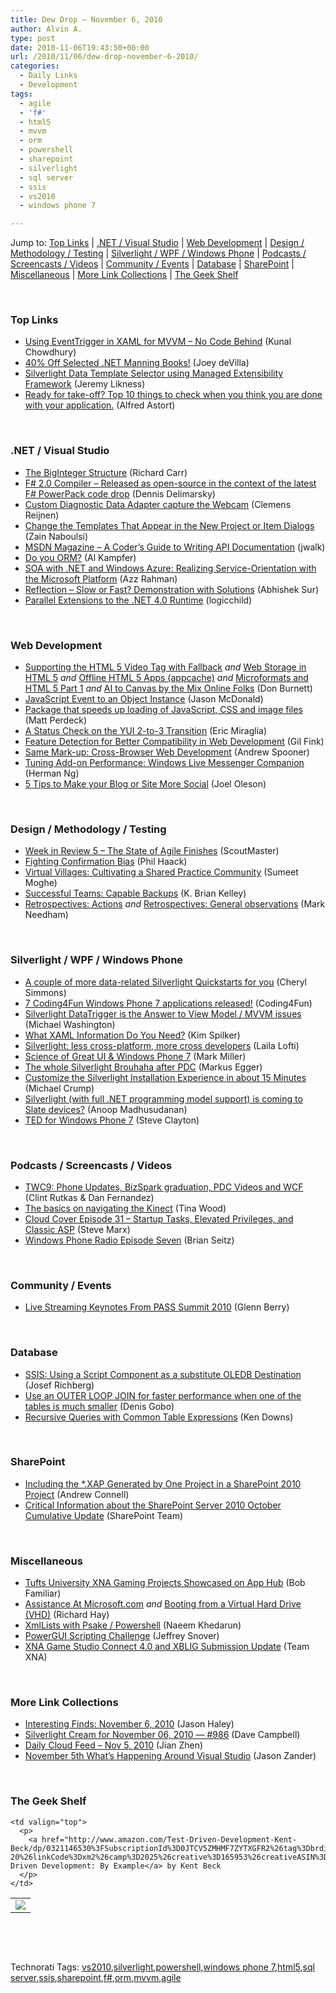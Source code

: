 ```yaml
---
title: Dew Drop – November 6, 2010
author: Alvin A.
type: post
date: 2010-11-06T19:43:50+00:00
url: /2010/11/06/dew-drop-november-6-2010/
categories:
  - Daily Links
  - Development
tags:
  - agile
  - 'f#'
  - html5
  - mvvm
  - orm
  - powershell
  - sharepoint
  - silverlight
  - sql server
  - ssis
  - vs2010
  - windows phone 7

---
```

Jump to: [Top Links][1] | [.NET / Visual Studio][2] | [Web Development][3] | [Design / Methodology / Testing][4] | [Silverlight / WPF / Windows Phone][5] | [Podcasts / Screencasts / Videos][6] | [Community / Events][7] | [Database][8] | [SharePoint][9] | [Miscellaneous][10] | [More Link Collections][11] | [The Geek Shelf][12] 

&#160;

### <a name="top"></a>Top Links

  * [Using EventTrigger in XAML for MVVM – No Code Behind][13] (Kunal Chowdhury)
  * [40% Off Selected .NET Manning Books!][14] (Joey deVilla)
  * [Silverlight Data Template Selector using Managed Extensibility Framework][15] (Jeremy Likness)
  * [Ready for take-off? Top 10 things to check when you think you are done with your application.][16] (Alfred Astort)

&#160;

### <a name="dotnet"></a>.NET / Visual Studio

  * [The BigInteger Structure][17] (Richard Carr)
  * [F# 2.0 Compiler &#8211; Released as open-source in the context of the latest F# PowerPack code drop][18] (Dennis Delimarsky)
  * [Custom Diagnostic Data Adapter capture the Webcam][19] (Clemens Reijnen)
  * [Change the Templates That Appear in the New Project or Item Dialogs][20] (Zain Naboulsi)
  * [MSDN Magazine &#8211; A Coder’s Guide to Writing API Documentation][21] (jwalk)
  * [Do you ORM?][22] (Al Kampfer)
  * [SOA with .NET and Windows Azure: Realizing Service-Orientation with the Microsoft Platform][23] (Azz Rahman)
  * [Reflection &#8211; Slow or Fast? Demonstration with Solutions][24] (Abhishek Sur)
  * [Parallel Extensions to the .NET 4.0 Runtime][25] (logicchild)

&#160;

### <a name="web"></a>Web Development

  * [Supporting the HTML 5 Video Tag with Fallback][26]&#160;_and_ [Web Storage in HTML 5][27] _and_ [Offline HTML 5 Apps (appcache)][28] _and_ [Microformats and HTML 5 Part 1][29] _and_ [AI to Canvas by the Mix Online Folks][30] (Don Burnett)
  * [JavaScript Event to an Object Instance][31] (Jason McDonald)
  * [Package that speeds up loading of JavaScript, CSS and image files][32] (Matt Perdeck)
  * [A Status Check on the YUI 2-to-3 Transition][33] (Eric Miraglia)
  * [Feature Detection for Better Compatibility in Web Development][34] (Gil Fink)
  * [Same Mark-up: Cross-Browser Web Development][35] (Andrew Spooner)
  * [Tuning Add-on Performance: Windows Live Messenger Companion][36] (Herman Ng)
  * [5 Tips to Make your Blog or Site More Social][37] (Joel Oleson)

&#160;

### <a name="design"></a>Design / Methodology / Testing

  * [Week in Review 5 – The State of Agile Finishes][38] (ScoutMaster)
  * [Fighting Confirmation Bias][39] (Phil Haack)
  * [Virtual Villages: Cultivating a Shared Practice Community][40] (Sumeet Moghe)
  * [Successful Teams: Capable Backups][41] (K. Brian Kelley)
  * [Retrospectives: Actions][42] _and_ [Retrospectives: General observations][43] (Mark Needham)

&#160;

### <a name="silverlight"></a>Silverlight / WPF / Windows Phone

  * [A couple of more data-related Silverlight Quickstarts for you][44] (Cheryl Simmons)
  * [7 Coding4Fun Windows Phone 7 applications released!][45] (Coding4Fun)
  * [Silverlight DataTrigger is the Answer to View Model / MVVM issues][46] (Michael Washington)
  * [What XAML Information Do You Need?][47] (Kim Spilker)
  * [Silverlight: less cross-platform, more cross developers][48] (Laila Lofti)
  * [Science of Great UI & Windows Phone 7][49] (Mark Miller)
  * [The whole Silverlight Brouhaha after PDC][50] (Markus Egger)
  * [Customize the Silverlight Installation Experience in about 15 Minutes][51] (Michael Crump)
  * [Silverlight (with full .NET programming model support) is coming to Slate devices?][52] (Anoop Madhusudanan)
  * [TED for Windows Phone 7][53] (Steve Clayton)

&#160;

### <a name="podcasts"></a>Podcasts / Screencasts / Videos

  * [TWC9: Phone Updates, BizSpark graduation, PDC Videos and WCF][54] (Clint Rutkas & Dan Fernandez)
  * [The basics on navigating the Kinect][55] (Tina Wood)
  * [Cloud Cover Episode 31 &#8211; Startup Tasks, Elevated Privileges, and Classic ASP][56] (Steve Marx)
  * [Windows Phone Radio Episode Seven][57] (Brian Seitz)

&#160;

### <a name="events"></a>Community / Events

  * [Live Streaming Keynotes From PASS Summit 2010][58] (Glenn Berry)

&#160;

### <a name="db"></a>Database

  * [SSIS: Using a Script Component as a substitute OLEDB Destination][59] (Josef Richberg)
  * [Use an OUTER LOOP JOIN for faster performance when one of the tables is much smaller][60] (Denis Gobo)
  * [Recursive Queries with Common Table Expressions][61] (Ken Downs)

&#160;

### <a name="sp"></a>SharePoint

  * [Including the *.XAP Generated by One Project in a SharePoint 2010 Project][62] (Andrew Connell)
  * [Critical Information about the SharePoint Server 2010 October Cumulative Update][63] (SharePoint Team)

&#160;

### <a name="misc"></a>Miscellaneous

  * [Tufts University XNA Gaming Projects Showcased on App Hub][64] (Bob Familiar)
  * [Assistance At Microsoft.com][65] _and_ [Booting from a Virtual Hard Drive (VHD)][66] (Richard Hay)
  * [XmlLists with Psake / Powershell][67] (Naeem Khedarun)
  * [PowerGUI Scripting Challenge][68] (Jeffrey Snover)
  * [XNA Game Studio Connect 4.0 and XBLIG Submission Update][69] (Team XNA)

&#160;

### <a name="links"></a>More Link Collections

  * [Interesting Finds: November 6, 2010][70] (Jason Haley)
  * [Silverlight Cream for November 06, 2010 &#8212; #986][71] (Dave Campbell)
  * [Daily Cloud Feed &#8211; Nov 5, 2010][72] (Jian Zhen)
  * [November 5th What&#8217;s Happening Around Visual Studio][73] (Jason Zander)

&#160;

### <a name="shelf"></a>The Geek Shelf

<table border="0" cellspacing="0" cellpadding="0">
  <tr>
    <td>
      <img data-recalc-dims="1" decoding="async" src="https://i0.wp.com/ecx.images-amazon.com/images/I/513PZWJDH7L._SL160_.jpg?w=660" />
    </td>
    
    <td valign="top">
      <p>
        <a href="http://www.amazon.com/Test-Driven-Development-Kent-Beck/dp/0321146530%3FSubscriptionId%3D0JTCV5ZMHMF7ZYTXGFR2%26tag%3Dbrdicr-20%26linkCode%3Dxm2%26camp%3D2025%26creative%3D165953%26creativeASIN%3D0321146530">Test Driven Development: By Example</a> by Kent Beck
      </p>
    </td>
  </tr>
</table>

&#160;

<div style="padding-bottom: 0px; margin: 0px; padding-left: 0px; padding-right: 0px; display: inline; float: none; padding-top: 0px" id="scid:C16BAC14-9A3D-4c50-9394-FBFEF7A93539:e38d8da4-b61b-4e99-a16f-675001b39bbd" class="wlWriterEditableSmartContent">
  <!--dotnetkickit-->
</div>

&#160;

<div style="padding-bottom: 0px; margin: 0px; padding-left: 0px; padding-right: 0px; display: inline; float: none; padding-top: 0px" id="scid:0767317B-992E-4b12-91E0-4F059A8CECA8:4874198b-5cef-431f-ae06-b9f783a53977" class="wlWriterEditableSmartContent">
  Technorati Tags: <a href="http://technorati.com/tags/vs2010" rel="tag">vs2010</a>,<a href="http://technorati.com/tags/silverlight" rel="tag">silverlight</a>,<a href="http://technorati.com/tags/powershell" rel="tag">powershell</a>,<a href="http://technorati.com/tags/windows+phone+7" rel="tag">windows phone 7</a>,<a href="http://technorati.com/tags/html5" rel="tag">html5</a>,<a href="http://technorati.com/tags/sql+server" rel="tag">sql server</a>,<a href="http://technorati.com/tags/ssis" rel="tag">ssis</a>,<a href="http://technorati.com/tags/sharepoint" rel="tag">sharepoint</a>,<a href="http://technorati.com/tags/f%23" rel="tag">f#</a>,<a href="http://technorati.com/tags/orm" rel="tag">orm</a>,<a href="http://technorati.com/tags/mvvm" rel="tag">mvvm</a>,<a href="http://technorati.com/tags/agile" rel="tag">agile</a>
</div>

 [1]: https://morningdew-bpc6g3a0fgaxdxcu.eastus2-01.azurewebsites.net/#top
 [2]: https://morningdew-bpc6g3a0fgaxdxcu.eastus2-01.azurewebsites.net/#dotnet
 [3]: https://morningdew-bpc6g3a0fgaxdxcu.eastus2-01.azurewebsites.net/#web
 [4]: https://morningdew-bpc6g3a0fgaxdxcu.eastus2-01.azurewebsites.net/#design
 [5]: https://morningdew-bpc6g3a0fgaxdxcu.eastus2-01.azurewebsites.net/#silverlight
 [6]: https://morningdew-bpc6g3a0fgaxdxcu.eastus2-01.azurewebsites.net/#podcasts
 [7]: https://morningdew-bpc6g3a0fgaxdxcu.eastus2-01.azurewebsites.net/#events
 [8]: https://morningdew-bpc6g3a0fgaxdxcu.eastus2-01.azurewebsites.net/#db
 [9]: https://morningdew-bpc6g3a0fgaxdxcu.eastus2-01.azurewebsites.net/#sp
 [10]: https://morningdew-bpc6g3a0fgaxdxcu.eastus2-01.azurewebsites.net/#misc
 [11]: https://morningdew-bpc6g3a0fgaxdxcu.eastus2-01.azurewebsites.net/#links
 [12]: https://morningdew-bpc6g3a0fgaxdxcu.eastus2-01.azurewebsites.net/#shelf
 [13]: http://www.codeproject.com/KB/silverlight/SilverlightEventTrigger.aspx
 [14]: http://www.globalnerdy.com/2010/11/05/40-off-selected-net-manning-books/
 [15]: http://feedproxy.google.com/~r/CSharperImage/~3/45-OHsH6r3Y/silverlight-data-template-selector.html
 [16]: http://windowsteamblog.com/windows_phone/b/wpdev/archive/2010/11/05/top-ten-things-to-keep-an-eye-on.aspx
 [17]: http://feedproxy.google.com/~r/BlackwaspLatestAdditions/~3/m6eBYAHvbUQ/BigInteger.aspx
 [18]: http://feeds.dzone.com/~r/zones/dotnet/~3/aHT6ItHOjfQ/f-compiler-now-open-source
 [19]: http://feedproxy.google.com/~r/clemensreijnen/qzrF/~3/BvHswWXXHco/post.aspx
 [20]: http://feedproxy.google.com/~r/zainnab/~3/eNnm26ojMUY/change-the-templates-that-appear-in-the-new-project-or-item-dialogs-vstipproj0017.aspx
 [21]: http://blogs.msdn.com/b/wpfsdk/archive/2010/11/05/msdn-magazine-a-coder-s-guide-to-writing-api-documentation.aspx
 [22]: http://feedproxy.google.com/~r/AlkampferEng/~3/FBhM_BiE3as/
 [23]: http://feeds.dzone.com/~r/zones/books/~3/IfRl3cCmdIY/soa-net-and-windows-azure
 [24]: http://feedproxy.google.com/~r/abhisheksur/WTgI/~3/DIi5V_DZ9BQ/reflection-slow-or-faster-demonstration.html
 [25]: http://www.codeproject.com/KB/Parallel_Programming/C__Concurrency.aspx
 [26]: http://feedproxy.google.com/~r/d4dotnet/~3/K8ui7USqsIo/post.aspx
 [27]: http://feedproxy.google.com/~r/d4dotnet/~3/aL6myUbWnZg/post.aspx
 [28]: http://feedproxy.google.com/~r/d4dotnet/~3/xXfdXndxkZk/post.aspx
 [29]: http://feedproxy.google.com/~r/d4dotnet/~3/Ij64EktIqjQ/post.aspx
 [30]: http://feedproxy.google.com/~r/d4dotnet/~3/FcJLnOG_wVk/post.aspx
 [31]: http://www.mcdonaldland.info/2010/11/05/javascript-event-to-an-object-instance/
 [32]: http://www.codeproject.com/KB/aspnet/CombineAndMinify.aspx
 [33]: http://feeds.yuiblog.com/~r/YahooUserInterfaceBlog/~3/qHsbD0gv8CQ/
 [34]: http://feedproxy.google.com/~r/GilFinkBlog/~3/bjXO698PqY4/feature-detection-for-better-compatibility-in-web-development.aspx
 [35]: http://feedproxy.google.com/~r/ubelly/~3/3FyPkqQc5kM/
 [36]: http://blogs.msdn.com/b/ie/archive/2010/11/05/tuning-add-on-performance-windows-live-messenger-companion.aspx
 [37]: http://feedproxy.google.com/~r/JoelsSharepointLand/~3/rAFTqUrP-_0/ViewPost.aspx
 [38]: http://feedproxy.google.com/~r/agilescout/~3/IX5xP5O3Pnk/
 [39]: http://feeds.haacked.com/~r/haacked/~3/VMVDzATH_Qg/fighting-confirmation-bias.aspx
 [40]: http://feedproxy.google.com/~r/blogspot/sawZ/~3/GyGWuazs15o/virtual-villages-cultivating-shared.html
 [41]: http://www.sqlservercentral.com/blogs/brian_kelley/archive/2010/11/05/successful-teams-capable-backups.aspx
 [42]: http://feedproxy.google.com/~r/MarkNeedham/~3/0yF_FDn0LaI/
 [43]: http://feedproxy.google.com/~r/MarkNeedham/~3/IuM2rETHkWk/
 [44]: http://blogs.msdn.com/b/silverlight_sdk/archive/2010/11/05/a-couple-of-more-data-related-silverlight-quickstarts-for-you.aspx
 [45]: http://blogs.msdn.com/b/coding4fun/archive/2010/11/05/10087029.aspx
 [46]: http://www.codeproject.com/KB/silverlight/SLDataTriggerDemo.aspx
 [47]: http://blogs.msdn.com/b/microsoft_press/archive/2010/11/05/what-xaml-information-do-you-need.aspx
 [48]: http://www.simple-talk.com/community/blogs/laila/archive/2010/11/05/95540.aspx
 [49]: http://community.devexpress.com/blogs/markmiller/archive/2010/11/05/science-of-great-ui-amp-windows-phone-7.aspx
 [50]: http://www.markusegger.com/Blog/Blog.aspx?blogid=6a0addce-851e-4579-9306-0297254a1473&messageid=d3443e0c-307a-4473-a091-f2e120933de5
 [51]: http://michaelcrump.net/archive/2010/11/06/customize-the-silverlight-installation-experience-in-about-15-minutes.aspx
 [52]: http://feedproxy.google.com/~r/amazedsaint/articles/~3/7H_wHF1lBFM/silverlight-with-full-net-programming.html
 [53]: http://blogs.msdn.com/b/stevecla01/archive/2010/11/05/ted-for-windows-phone-7.aspx
 [54]: http://channel9.msdn.com/Shows/This+Week+On+Channel+9/TWC9-Phone-Updates-BizSpark-graduation-PDC-Videos-and-WCF
 [55]: http://channel9.msdn.com/Shows/InsideXbox/The-basics-on-navigating-the-Kinect
 [56]: http://channel9.msdn.com/Shows/Cloud+Cover/Cloud-Cover-Episode-31-Startup-Tasks-Elevated-Privileges-and-Classic-ASP
 [57]: http://windowsteamblog.com/windows_phone/b/windowsphone/archive/2010/11/05/windows-phone-radio-episode-seven.aspx
 [58]: http://www.sqlservercentral.com/blogs/glennberry/archive/2010/11/05/live-streaming-keynotes-from-pass-summit-2010.aspx
 [59]: http://feedproxy.google.com/~r/sqlserverpedia/~3/Xv3s0_s7W-s/
 [60]: http://blogs.lessthandot.com/index.php/DataMgmt/DBProgramming/use-a-outer-loop-join-for-faster-perform
 [61]: http://database-programmer.blogspot.com/2010/11/recursive-queries-with-common-table.html
 [62]: http://feedproxy.google.com/~r/AndrewConnell/~3/-ug7EKKzFzM/including-the-.xap-generated-by-one-project-in-a-sharepoint.aspx
 [63]: http://feedproxy.google.com/~r/sharepointteamblog/~3/RO3rlqjiIEU/critical-information-about-the-sharepoint-server-2010-october-cumulative-update.aspx
 [64]: http://feedproxy.google.com/~r/msdn/bobfamiliar/~3/m8rNVbi2wzc/tufts-university-xna-gaming-projects-showcased-on-app-hub.aspx
 [65]: http://www.windowsobserver.com/2010/11/05/assistance-at-microsoft-com/
 [66]: http://www.windowsobserver.com/2010/11/05/booting-from-a-virtual-hard-drive-vhd/
 [67]: http://sharpfellows.com/post.aspx?id=2f13080a-32f6-41bf-aa1c-9e6bea5d2983
 [68]: http://blogs.msdn.com/b/powershell/archive/2010/11/06/powergui-scripting-challenge.aspx
 [69]: http://blogs.msdn.com/b/xna/archive/2010/11/05/xna-game-studio-connect-4-0-and-xblig-submission-update.aspx
 [70]: http://jasonhaley.com/blog/post.aspx?id=5cd121d5-7d5e-4fd0-981b-aa5780a27ae4
 [71]: http://geekswithblogs.net/WynApseTechnicalMusings/archive/2010/11/06/142622.aspx
 [72]: http://feedproxy.google.com/~r/onsaas/~3/Wo3B5U09_WM/
 [73]: http://blogs.msdn.com/b/jasonz/archive/2010/11/05/november-15th-what-is-happening-around-visual-studio.aspx